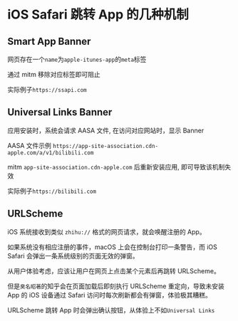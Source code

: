 # iOS Safari 跳转 App 的几种机制

## Smart App Banner

网页存在一个`name`为`apple-itunes-app`的`meta`标签

通过 mitm 移除对应标签即可阻止

实际例子`https://ssapi.com`

## Universal Links Banner

应用安装时，系统会请求 AASA 文件, 在访问对应网站时，显示 Banner

AASA 文件示例 `https://app-site-association.cdn-apple.com/a/v1/bilibili.com`

mitm `app-site-association.cdn-apple.com` 后重新安装应用, 即可导致该机制失效

实际例子`https://bilibili.com`

## URLScheme

iOS 系统接收到类似 `zhihu://` 格式的网页请求，就会唤醒注册的 App。

如果系统没有相应注册的事件，macOS 上会在控制台打印一条警告，而 iOS Safari 会弹出一条系统级别的页面无效的弹窗。

从用户体验考虑，应该让用户在网页上点击某个元素后再跳转 URLScheme。

但是`臭名昭著`的知乎会在页面加载后即刻执行 URLScheme 重定向，导致未安装 App 的 iOS 设备通过 Safari 访问时每次刷新都会有弹窗，体验极其糟糕。

URLScheme 跳转 App 时会弹出确认按钮，从体验上不如`Universal Links`
